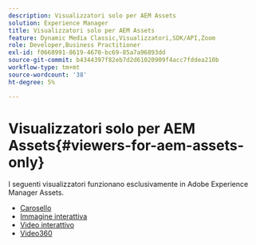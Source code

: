 ```yaml
---
description: Visualizzatori solo per AEM Assets
solution: Experience Manager
title: Visualizzatori solo per AEM Assets
feature: Dynamic Media Classic,Visualizzatori,SDK/API,Zoom
role: Developer,Business Practitioner
exl-id: f0668991-8619-4670-bc69-85a7a96893dd
source-git-commit: b4344397f82eb7d2d61020909f4acc7fddea210b
workflow-type: tm+mt
source-wordcount: '38'
ht-degree: 5%

---
```


# Visualizzatori solo per AEM Assets{#viewers-for-aem-assets-only}

I seguenti visualizzatori funzionano esclusivamente in Adobe Experience Manager Assets.

* [Carosello](c-html5-aem-carousel/c-html5-aem-carousel.md)
* [Immagine interattiva](c-html5-aem-interactive-images/c-html5-aem-interactive-images.md)
* [Video interattivo](c-html5-aem-int-video/c-html5-aem-int-video.md)
* [Video360](c-html5-aem-video360/c-html5-aem-video360.md)
